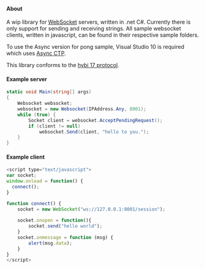 #### About
A wip library for [WebSocket][4] servers, written in .net C#. Currently there is only support for sending and receiving strings. 
All sample websocket clients, written in javascript, can be found in their respective sample folders.

To use the Async version for pong sample, Visual Studio 10 is required which uses [Async CTP][2].

This library conforms to the [hybi 17 protocol][3].

#### Example server
```csharp
static void Main(string[] args)
{
	Websocket websocket;
	websocket = new Websocket(IPAddress.Any, 8001);
	while (true) {
		Socket client = websocket.AcceptPendingRequest();
		if (client != null)
			websocket.Send(client, "hello to you.");
	}
}
```

#### Example client
```javascript
<script type="text/javascript">
var socket;
window.onload = function() {
  connect();
}

function connect() {
	socket = new WebSocket("ws://127.0.0.1:8001/session");
	
	socket.onopen = function(){
		socket.send("hello world");
	}
	socket.onmessage = function (msg) {
		alert(msg.data);
	}
}
</script>
```

[1]: http://www.apache.org/licenses/LICENSE-2.0.html
[2]: http://www.microsoft.com/en-us/download/details.aspx?id=9983
[3]: http://tools.ietf.org/html/draft-ietf-hybi-thewebsocketprotocol-17
[4]: http://en.wikipedia.org/wiki/WebSocket